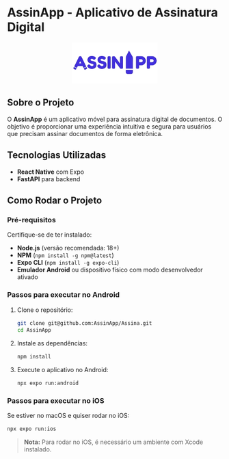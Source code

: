 # AssinApp - Aplicativo de Assinatura Digital

<p align="center">
  <img src="./src/assets/images/splash.png" alt="Logo do AssinApp" width="200" />
</p>

## Sobre o Projeto

O **AssinApp** é um aplicativo móvel para assinatura digital de documentos. O objetivo é proporcionar uma experiência intuitiva e segura para usuários que precisam assinar documentos de forma eletrônica.

## Tecnologias Utilizadas

- **React Native** com Expo
- **FastAPI** para backend


## Como Rodar o Projeto

### Pré-requisitos

Certifique-se de ter instalado:

- **Node.js** (versão recomendada: 18+)
- **NPM** (`npm install -g npm@latest`)
- **Expo CLI** (`npm install -g expo-cli`)
- **Emulador Android** ou dispositivo físico com modo desenvolvedor ativado

### Passos para executar no Android

1. Clone o repositório:
   ```sh
   git clone git@github.com:AssinApp/Assina.git
   cd AssinApp
   ```
2. Instale as dependências:
   ```sh
   npm install
   ```
3. Execute o aplicativo no Android:
   ```sh
   npx expo run:android
   ```

### Passos para executar no iOS

Se estiver no macOS e quiser rodar no iOS:
   ```sh
   npx expo run:ios
   ```
> **Nota:** Para rodar no iOS, é necessário um ambiente com Xcode instalado.
